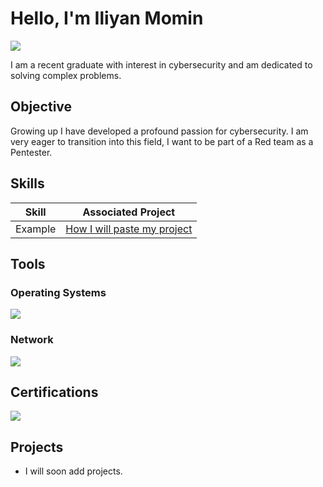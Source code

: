 # Hello, I'm Iliyan Momin
<a href="https://www.linkedin.com/in/iliyan-momin-8253281b9/"><img src="https://img.shields.io/badge/-LinkedIn-0072b1?&style=for-the-badge&logo=linkedin&logoColor=white" /></a>



I am a recent graduate with interest in cybersecurity and am dedicated to solving complex problems.

## Objective

Growing up I have developed a profound passion for cybersecurity. I am very eager to transition into this field, I want to be part of a Red team as a Pentester.


## Skills


| Skill                                         | Associated Project         |
|-----------------------------------------------|----------------------------|
| Example                                       | <a href="https://google.com">How I will paste my project</a>|






## Tools

### Operating Systems
<div>
  <img src="https://img.shields.io/badge/OS-Kali%20Linux-blue?logo=linux&logoColor=white" />
</div>

### Network
<div>
  <img src="https://img.shields.io/badge/Packet%20Analyzer-Wireshark-green?logo=wireshark&logoColor=white" />
</div>

## Certifications
<div>
<img src="https://img.shields.io/badge/Credential-CompTIA%20Security%2B-blue?logo=comptia&logoColor=white" />
</div>

## Projects
- I will soon add projects.
